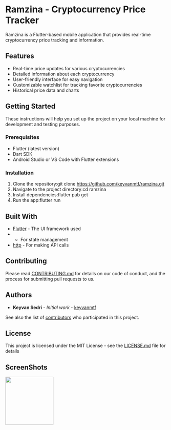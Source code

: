 # Ramzina - Cryptocurrency Price Tracker

Ramzina is a Flutter-based mobile application that provides real-time cryptocurrency price tracking and information.

## Features

- Real-time price updates for various cryptocurrencies
- Detailed information about each cryptocurrency
- User-friendly interface for easy navigation
- Customizable watchlist for tracking favorite cryptocurrencies
- Historical price data and charts

## Getting Started

These instructions will help you set up the project on your local machine for development and testing purposes.

### Prerequisites

- Flutter (latest version)
- Dart SDK
- Android Studio or VS Code with Flutter extensions

### Installation

1. Clone the repository:git clone https://github.com/keyvanmtf/ramzina.git
2.  Navigate to the project directory:cd ramzina
3.  Install dependencies:flutter pub get
4.  Run the app:flutter run
## Built With

- [Flutter](https://flutter.dev/) - The UI framework used
-  - For state management
- [http](https://pub.dev/packages/http) - For making API calls

## Contributing

Please read [CONTRIBUTING.md](CONTRIBUTING.md) for details on our code of conduct, and the process for submitting pull requests to us.

## Authors

- **Keyvan  Sedri** - *Initial work* - [keyvanmtf](https://github.com/keyvanmtf)

See also the list of [contributors](https://github.com/keyvanmtf/ramzina/contributors) who participated in this project.

## License

This project is licensed under the MIT License - see the [LICENSE.md](LICENSE.md) file for details

## ScreenShots

<img src="[https://github.com/favicon.ico](https://github.com/keyvanmtf/ramzina/blob/e428d7c713499b50ed99bcee7344a7f7a02dd772/Screenshot_2024-08-24-00-26-07-268_com.example.ramz.jpg)" width="150" hieght=200>
